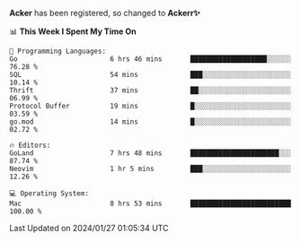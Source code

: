 **Acker** has been registered, so changed to **Ackerr✨**

<!--START_SECTION:waka-->
📊 **This Week I Spent My Time On** 

```text
💬 Programming Languages: 
Go                       6 hrs 46 mins       ███████████████████░░░░░░   76.28 % 
SQL                      54 mins             ███░░░░░░░░░░░░░░░░░░░░░░   10.14 % 
Thrift                   37 mins             ██░░░░░░░░░░░░░░░░░░░░░░░   06.99 % 
Protocol Buffer          19 mins             █░░░░░░░░░░░░░░░░░░░░░░░░   03.59 % 
go.mod                   14 mins             █░░░░░░░░░░░░░░░░░░░░░░░░   02.72 % 

🔥 Editors: 
GoLand                   7 hrs 48 mins       ██████████████████████░░░   87.74 % 
Neovim                   1 hr 5 mins         ███░░░░░░░░░░░░░░░░░░░░░░   12.26 % 

💻 Operating System: 
Mac                      8 hrs 53 mins       █████████████████████████   100.00 % 
```


 Last Updated on 2024/01/27 01:05:34 UTC
<!--END_SECTION:waka-->
